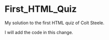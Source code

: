 # First_HTML_Quiz
My solution to the first HTML quiz of Colt Steele.

I will add the code in this change.
